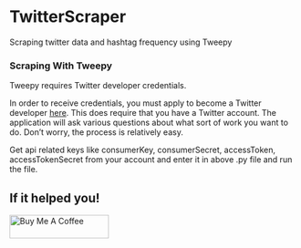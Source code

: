 # TwitterScraper
Scraping twitter data and hashtag frequency using Tweepy

### Scraping With Tweepy

Tweepy requires Twitter developer credentials. 

In order to receive credentials, you must apply to become a Twitter developer [here](https://developer.twitter.com/en). This does require that you have a Twitter account. The application will ask various questions about what sort of work you want to do. Don’t worry, the process is relatively easy.

Get api related keys like consumerKey, consumerSecret, accessToken, accessTokenSecret from your account and enter it in above .py file and run the file.


## If it helped you!

<a href="https://www.buymeacoffee.com/dhanr" target="_blank"><img src="https://cdn.buymeacoffee.com/buttons/default-orange.png" alt="Buy Me A Coffee" height="41" width="174"></a>
